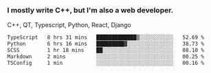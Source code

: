 <h3>I mostly write C++, but I'm also a web developer.</h3>
<p>C++, QT, Typescript, Python, React, Django</p>

<!--START_SECTION:waka-->

```txt
TypeScript   8 hrs 31 mins   █████████████▒░░░░░░░░░░░   52.69 %
Python       6 hrs 16 mins   █████████▓░░░░░░░░░░░░░░░   38.73 %
SCSS         1 hr 18 mins    ██░░░░░░░░░░░░░░░░░░░░░░░   08.10 %
Markdown     2 mins          ░░░░░░░░░░░░░░░░░░░░░░░░░   00.25 %
TSConfig     1 min           ░░░░░░░░░░░░░░░░░░░░░░░░░   00.16 %
```

<!--END_SECTION:waka-->
